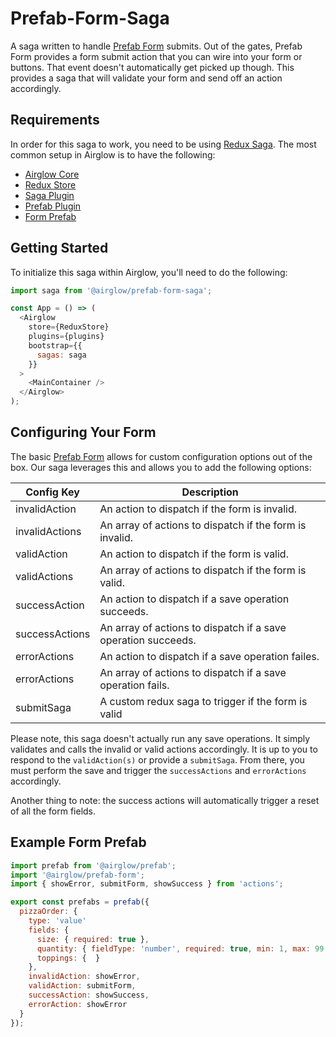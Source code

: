 # Prefab-Form-Saga

A saga written to handle [Prefab Form](../packages/prefab-form) submits. Out of the gates, Prefab Form provides a form submit action that you can wire into your form or buttons. That event doesn't automatically get picked up though. This provides a saga that will validate your form and send off an action accordingly.

## Requirements

In order for this saga to work, you need to be using [Redux Saga](https://redux-saga.js.org). The most common setup in Airglow is to have the following:

 * [Airglow Core](../packages/airglow)
 * [Redux Store](../packages/airglow-store-redux)
 * [Saga Plugin](../packages/plugin-saga)
 * [Prefab Plugin](../packages/plugin-prefab)
 * [Form Prefab](../packages/prefab-form)

## Getting Started

To initialize this saga within Airglow, you'll need to do the following:

```js
import saga from '@airglow/prefab-form-saga';

const App = () => (
  <Airglow
    store={ReduxStore}
    plugins={plugins}
    bootstrap={{
      sagas: saga
    }}
  >
    <MainContainer />
  </Airglow>
);
```

## Configuring Your Form

The basic [Prefab Form](../packages/prefab-form) allows for custom configuration options out of the box. Our saga leverages this and allows you to add the following options:

| Config Key | Description |
| ----------- | ----------- |
| invalidAction | An action to dispatch if the form is invalid. |
| invalidActions | An array of actions to dispatch if the form is invalid. |
| validAction | An action to dispatch if the form is valid. |
| validActions | An array of actions to dispatch if the form is valid. |
| successAction | An action to dispatch if a save operation succeeds. |
| successActions | An array of actions to dispatch if a save operation succeeds. |
| errorActions | An action to dispatch if a save operation failes. |
| errorActions | An array of actions to dispatch if a save operation fails. |
| submitSaga | A custom redux saga to trigger if the form is valid |

Please note, this saga doesn't actually run any save operations. It simply validates and calls the invalid or valid actions accordingly. It is up to you to respond to the `validAction(s)` or provide a `submitSaga`. From there, you must perform the save and trigger the `successActions` and `errorActions` accordingly.

Another thing to note: the success actions will automatically trigger a reset of all the form fields.

## Example Form Prefab

```js
import prefab from '@airglow/prefab';
import '@airglow/prefab-form';
import { showError, submitForm, showSuccess } from 'actions';

export const prefabs = prefab({
  pizzaOrder: {
    type: 'value'
    fields: {
      size: { required: true },
      quantity: { fieldType: 'number', required: true, min: 1, max: 99 },
      toppings: {  }
    },
    invalidAction: showError,
    validAction: submitForm,
    successAction: showSuccess,
    errorAction: showError
  }
});
```
